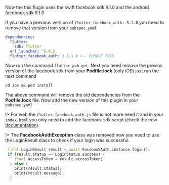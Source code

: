 Now the this flugin uses the swift facebook sdk 9.1.0 and the android facebook sdk 9.1.0

If you have a previous version of `flutter_facebook_auth: 3.2.0` you need to remove that version from your `pubspec.yaml`

```yaml
dependencies:
  flutter:
    sdk: flutter
  url_launcher: ^6.0.2
  flutter_facebook_auth: 3.1.1 # <-- REMOVE THIS
```

Now run the command `flutter pub get`.
Next you need remove the previos version of the facebook sdk from your **Podfile.lock** (only iOS) just run the next command

```
cd ios && pod install
```

The above command will remove the old dependencies from the **Podfile.lock** file. Now add the new version of this plugin in your `pubspec.yaml`

!> For web the `flutter_facebook_auth.js` file is not more need it and in your `index.html` you only need to add the facebook sdk script (check the new [documentation](#add-support-for-flutter-web)).

!> The **FacebookAuthException** class was removed now you need to use the LoginResult class to check if your login was successful.

```dart
 final LoginResult result = await FacebookAuth.instance.login();
 if (result.status == LoginStatus.success) {
    final accessToken = result.accessToken;
  } else {
    print(result.status);
    print(result.message);
  }
```

